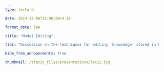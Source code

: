 ```yaml
---
type: lecture

date: 2024-12-08T11:00:00+4:30

format_date: TBA

title: "Model Editing"

tldr: "Discussion on the techniques for editing 'knowledge' stored in LLMs without further re-training."

hide_from_announcments: true

thumbnail: /static_files/presentations/lec22.jpg
---
```

